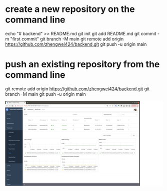 # create a new repository on the command line
echo "# backend" >> README.md
git init
git add README.md
git commit -m "first commit"
git branch -M main
git remote add origin https://github.com/zhengwei424/backend.git
git push -u origin main


# push an existing repository from the command line
git remote add origin https://github.com/zhengwei424/backend.git
git branch -M main
git push -u origin main

![xx](https://github.com/zhengwei424/backend/blob/main/tmp/1.jpg)
